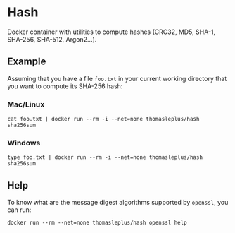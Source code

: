 # Hash

Docker container with utilities to compute hashes (CRC32, MD5, SHA-1, SHA-256, SHA-512, Argon2...).

## Example

Assuming that you have a file `foo.txt` in your current working directory that you want to compute its SHA-256 hash:

### Mac/Linux

```
cat foo.txt | docker run --rm -i --net=none thomasleplus/hash sha256sum
```

### Windows


```
type foo.txt | docker run --rm -i --net=none thomasleplus/hash sha256sum
```

## Help

To know what are the message digest algorithms supported by `openssl`, you can run:

```
docker run --rm --net=none thomasleplus/hash openssl help
```
